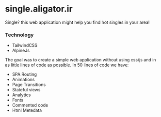 # single.aligator.ir
Single?
this web application might help you find hot singles in your area!


### Technology
- TailwindCSS
- AlpineJs

The goal was to create a simple web application without using css/js and in as little lines of code as possible.
In 50 lines of code we have:
- SPA Routing
- Animations
- Page Transitions
- Stateful views
- Analytics
- Fonts
- Commented code
- Html Metedata
